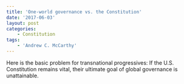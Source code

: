 ```yaml
---
title: 'One-world governance vs. the Constitution'
date: '2017-06-03'
layout: post
categories:
    - Constitution
tags:
    - 'Andrew C. McCarthy'
---
```


Here is the basic problem for transnational progressives: If the U.S. Constitution remains vital, their ultimate goal of global governance is unattainable.